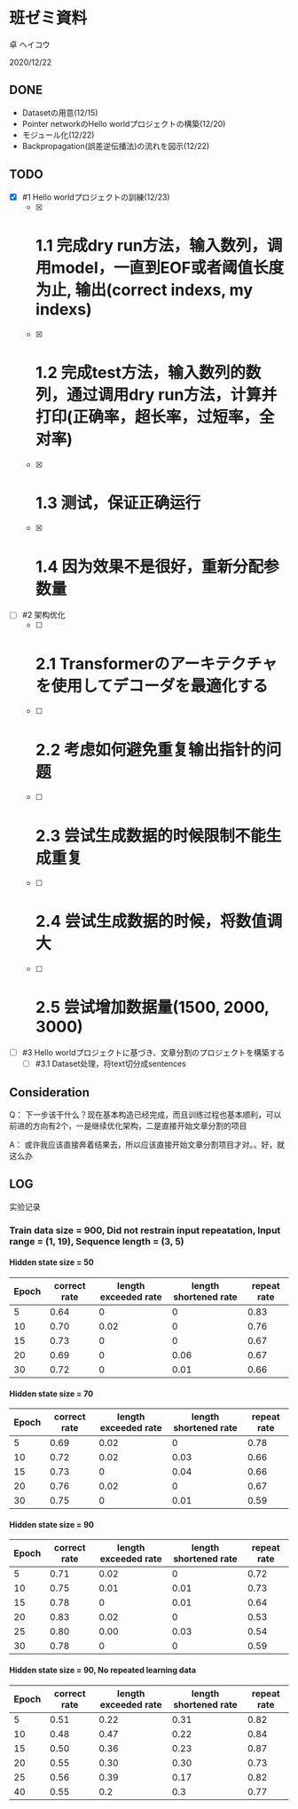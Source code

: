 # 班ゼミ資料
卓 ヘイコウ

2020/12/22

## DONE
* Datasetの用意(12/15)
* Pointer networkのHello worldプロジェクトの構築(12/20)
* モジュール化(12/22)
* Backpropagation(誤差逆伝播法)の流れを図示(12/22)

## TODO
- [X] #1 Hello worldプロジェクトの訓練(12/23)
  - [X] # 1.1 完成dry run方法，输入数列，调用model，一直到EOF或者阈值长度为止, 输出(correct indexs, my indexs)
  - [X] # 1.2 完成test方法，输入数列的数列，通过调用dry run方法，计算并打印(正确率，超长率，过短率，全对率)
  - [X] # 1.3 测试，保证正确运行
  - [X] # 1.4 因为效果不是很好，重新分配参数量
- [ ] #2 架构优化
  - [ ] # 2.1 Transformerのアーキテクチャを使用してデコーダを最適化する
  - [ ] # 2.2 考虑如何避免重复输出指针的问题
  - [ ] # 2.3 尝试生成数据的时候限制不能生成重复
  - [ ] # 2.4 尝试生成数据的时候，将数值调大
  - [ ] # 2.5 尝试增加数据量(1500, 2000, 3000)
- [ ] #3 Hello worldプロジェクトに基づき、文章分割のプロジェクトを構築する
  - [ ] #3.1 Dataset处理，将text切分成sentences

## Consideration
Q： 下一步该干什么？现在基本构造已经完成，而且训练过程也基本顺利，可以前进的方向有2个，一是继续优化架构，二是直接开始文章分割的项目

A： 或许我应该直接奔着结果去，所以应该直接开始文章分割项目才对。。好，就这么办

## LOG

实验记录

### Train data size = 900, Did not restrain input repeatation, Input range = (1, 19), Sequence length = (3, 5)

#### Hidden state size = 50

|Epoch|correct rate|length exceeded rate|length shortened rate|repeat rate|
|----|----|----|----|----|
|5|0.64|0|0|0.83|
|10|0.70|0.02|0|0.76|
|15|0.73|0|0|0.67|
|20|0.69|0|0.06|0.67|
|30|0.72|0|0.01|0.66|

#### Hidden state size = 70

|Epoch|correct rate|length exceeded rate|length shortened rate|repeat rate|
|----|----|----|----|----|
|5|0.69|0.02|0|0.78|
|10|0.72|0.02|0.03|0.66|
|15|0.73|0|0.04|0.66|
|20|0.76|0.02|0|0.67|
|30|0.75|0|0.01|0.59|

#### Hidden state size = 90

|Epoch|correct rate|length exceeded rate|length shortened rate|repeat rate|
|----|----|----|----|----|
|5|0.71|0.02|0|0.72|
|10|0.75|0.01|0.01|0.73|
|15|0.78|0|0.01|0.64|
|20|0.83|0.02|0|0.53|
|25|0.80|0.00|0.03|0.54|
|30|0.78|0|0|0.59|

#### Hidden state size = 90, No repeated learning data
|Epoch|correct rate|length exceeded rate|length shortened rate|repeat rate|
|----|----|----|----|----|
|5|0.51|0.22|0.31|0.82|
|10|0.48|0.47|0.22|0.84|
|15|0.50|0.36|0.23|0.87|
|20|0.55|0.30|0.30|0.73|
|25|0.56|0.39|0.17|0.82|
|40|0.55|0.2|0.3|0.77|

